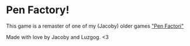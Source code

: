 # Pen Factory!
This game is a remaster of one of my (Jacoby) older games ["Pen Factori"](https://topazplayz.itch.io/pen-factori)

Made with love by Jacoby and Luzgog. <3
